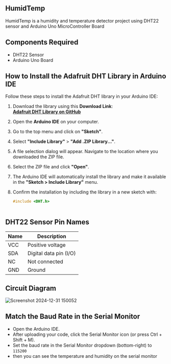 ## HumidTemp
HumidTemp is a humidity and temperature detector project using DHT22 sensor and Arduino Uno MicroController Board

## Components Required
- DHT22 Sensor
- Arduino Uno Board

## How to Install the Adafruit DHT Library in Arduino IDE  

Follow these steps to install the Adafruit DHT library in your Arduino IDE:  

1. Download the library using this **Download Link**:  
   [**Adafruit DHT Library on GitHub**](https://github.com/adafruit/DHT-sensor-library/archive/refs/heads/master.zip)  
2. Open the **Arduino IDE** on your computer.  
3. Go to the top menu and click on **"Sketch"**.  
4. Select **"Include Library"** > **"Add .ZIP Library..."**.  
5. A file selection dialog will appear. Navigate to the location where you downloaded the ZIP file.  
6. Select the ZIP file and click **"Open"**.  
7. The Arduino IDE will automatically install the library and make it available in the **"Sketch > Include Library"** menu.  
8. Confirm the installation by including the library in a new sketch with:  

   ```cpp
   #include <DHT.h>
   
   

## DHT22 Sensor Pin Names

| Name | Description            |
|------|------------------------|
| VCC  | Positive voltage       |
| SDA  | Digital data pin (I/O) |
| NC   | Not connected          |
| GND  | Ground                 |

  ## Circuit Diagram

  ![Screenshot 2024-12-31 150052](https://github.com/user-attachments/assets/196a3be9-cb4f-4f6e-83f5-34a41c156905)

  ## Match the Baud Rate in the Serial Monitor

- Open the Arduino IDE.
- After uploading your code, click the Serial Monitor icon (or press Ctrl + Shift + M).
- Set the baud rate in the Serial Monitor dropdown (bottom-right) to `115200`
- then you can see the temperature and humidity on the serial monitor
